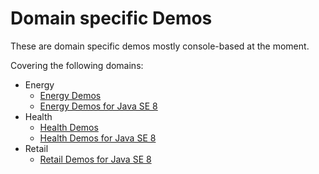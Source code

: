 # Domain specific Demos

These are domain specific demos mostly console-based at the moment. 

Covering the following domains:
- Energy
  - [Energy Demos](energy)
  - [Energy Demos for Java SE 8](energy-se) 
- Health
  - [Health Demos](health)
  - [Health Demos for Java SE 8](health-se)
- Retail
  - [Retail Demos for Java SE 8](retail-se)
